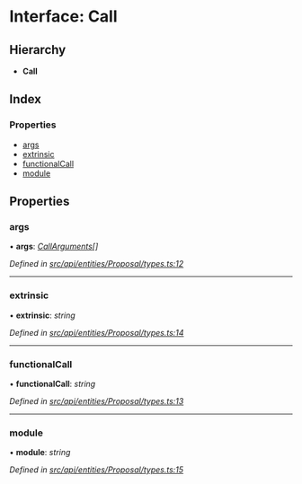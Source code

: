 # Interface: Call

## Hierarchy

* **Call**

## Index

### Properties

* [args](_src_api_entities_proposal_types_.call.md#args)
* [extrinsic](_src_api_entities_proposal_types_.call.md#extrinsic)
* [functionalCall](_src_api_entities_proposal_types_.call.md#functionalcall)
* [module](_src_api_entities_proposal_types_.call.md#module)

## Properties

###  args

• **args**: *[CallArguments](_src_api_entities_proposal_types_.callarguments.md)[]*

*Defined in [src/api/entities/Proposal/types.ts:12](https://github.com/PolymathNetwork/polymesh-sdk/blob/2aa4a44/src/api/entities/Proposal/types.ts#L12)*

___

###  extrinsic

• **extrinsic**: *string*

*Defined in [src/api/entities/Proposal/types.ts:14](https://github.com/PolymathNetwork/polymesh-sdk/blob/2aa4a44/src/api/entities/Proposal/types.ts#L14)*

___

###  functionalCall

• **functionalCall**: *string*

*Defined in [src/api/entities/Proposal/types.ts:13](https://github.com/PolymathNetwork/polymesh-sdk/blob/2aa4a44/src/api/entities/Proposal/types.ts#L13)*

___

###  module

• **module**: *string*

*Defined in [src/api/entities/Proposal/types.ts:15](https://github.com/PolymathNetwork/polymesh-sdk/blob/2aa4a44/src/api/entities/Proposal/types.ts#L15)*
